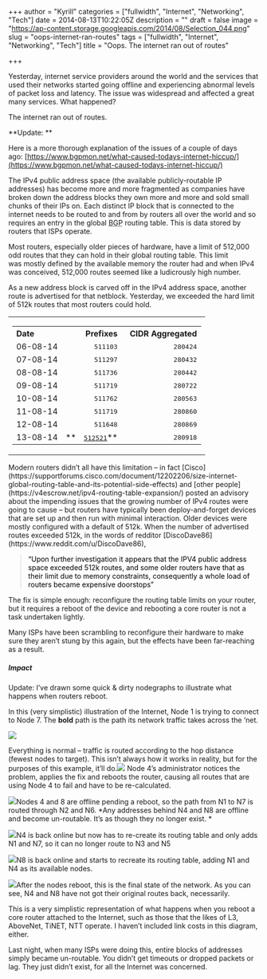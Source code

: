 +++
author = "Kyrill"
categories = ["fullwidth", "Internet", "Networking", "Tech"]
date = 2014-08-13T10:22:05Z
description = ""
draft = false
image = "https://ap-content.storage.googleapis.com/2014/08/Selection_044.png"
slug = "oops-internet-ran-routes"
tags = ["fullwidth", "Internet", "Networking", "Tech"]
title = "Oops. The internet ran out of routes"

+++


Yesterday, internet service providers around the world and the services that used their networks started going offline and experiencing abnormal levels of packet loss and latency. The issue was widespread and affected a great many services. What happened?

The internet ran out of routes.

**Update: **

Here is a more thorough explanation of the issues of a couple of days ago: [https://www.bgpmon.net/what-caused-todays-internet-hiccup/](https://www.bgpmon.net/what-caused-todays-internet-hiccup/)

The IPv4 public address space (the available publicly-routable IP addresses) has become more and more fragmented as companies have broken down the address blocks they own more and more and sold small chunks of their IPs on. Each distinct IP block that is connected to the internet needs to be routed to and from by routers all over the world and so requires an entry in the global <abbr title="Border Gatway Protocol">BGP</abbr> routing table. This is data stored by routers that ISPs operate.

Most routers, especially older pieces of hardware, have a limit of 512,000 odd routes that they can hold in their global routing table. This limit was mostly defined by the available memory the router had and when IPv4 was conceived, 512,000 routes seemed like a ludicrously high number.

As a new address block is carved off in the IPv4 address space, another route is advertised for that netblock. Yesterday, we exceeded the hard limit of 512k routes that most routers could hold.

<table border="0" cellpadding="0" cellspacing="0" class=" table table-hover"><tbody><tr><td valign="top"><table border="0" cellpadding="0" cellspacing="0" class=" table table-hover"><tbody><tr><th align="left">Date</th><th align="right">Prefixes</th><th align="right">  CIDR Aggregated</th></tr><tr><td>06-08-14</td><td align="right"><tt>  511103</tt></td><td align="right"><tt>  280424</tt></td></tr><tr><td>07-08-14</td><td align="right"><tt>  511297</tt></td><td align="right"><tt>  280432</tt></td></tr><tr><td>08-08-14</td><td align="right"><tt>  511736</tt></td><td align="right"><tt>  280442</tt></td></tr><tr><td>09-08-14</td><td align="right"><tt>  511719</tt></td><td align="right"><tt>  280722</tt></td></tr><tr><td>10-08-14</td><td align="right"><tt>  511762</tt></td><td align="right"><tt>  280563</tt></td></tr><tr><td>11-08-14</td><td align="right"><tt>  511719</tt></td><td align="right"><tt>  280860</tt></td></tr><tr><td>12-08-14</td><td align="right"><tt>  511648</tt></td><td align="right"><tt>  280869</tt></td></tr><tr><td>13-08-14</td><td align="right">**<tt>  <span style="text-decoration: underline;">512521</span></tt>**</td><td align="right"><tt>  280918</tt></td></tr></tbody></table></td></tr></tbody></table>Modern routers didn’t all have this limitation – in fact [Cisco](https://supportforums.cisco.com/document/12202206/size-internet-global-routing-table-and-its-potential-side-effects) and [other people](https://v4escrow.net/ipv4-routing-table-expansion/) posted an advisory about the impending issues that the growing number of IPv4 routes were going to cause – but routers have typically been deploy-and-forget devices that are set up and then run with minimal interaction. Older devices were mostly configured with a default of 512k. When the number of advertised routes exceeded 512k, in the words of redditor [DiscoDave86](https://www.reddit.com/u/DiscoDave86),

> <span style="color: #000000;">“Upon further investigation it appears that the IPV4 public address space exceeded 512k routes, and some older routers have that as their limit due to memory constraints, consequently a whole load of routers became expensive doorstops”</span>

The fix is simple enough: reconfigure the routing table limits on your router, but it requires a reboot of the device and rebooting a core router is not a task undertaken lightly.

Many ISPs have been scrambling to reconfigure their hardware to make sure they aren’t stung by this again, but the effects have been far-reaching as a result.

##### Impact

Update: I’ve drawn some quick & dirty nodegraphs to illustrate what happens when routers reboot.

In this (very simplistic) illustration of the Internet, Node 1 is trying to connect to Node 7. The **bold** path is the path its network traffic takes across the ‘net.

![](https://ap-content.storage.googleapis.com/2014/08/Selection_048.png)

Everything is normal – traffic is routed according to the hop distance (fewest nodes to target). This isn’t always how it works in reality, but for the purposes of this example, it’ll do.![](https://ap-content.storage.googleapis.com/2014/08/Selection_046.png) Node 4’s administrator notices the problem, applies the fix and reboots the router, causing all routes that are using Node 4 to fail and have to be re-calculated.

![](https://ap-content.storage.googleapis.com/2014/08/Selection_051.png)Nodes 4 and 8 are offline pending a reboot, so the path from N1 to N7 is routed through N2 and N6. *Any addresses behind N4 and N8 are offline and become un-routable. It’s as though they no longer exist. *

![](https://ap-content.storage.googleapis.com/2014/08/Selection_051.png)N4 is back online but now has to re-create its routing table and only adds N1 and N7, so it can no longer route to N3 and N5

![](https://ap-content.storage.googleapis.com/2014/08/Selection_050.png)N8 is back online and starts to recreate its routing table, adding N1 and N4 as its available nodes.

![](https://ap-content.storage.googleapis.com/2014/08/Selection_051.png)After the nodes reboot, this is the final state of the network. As you can see, N4 and N8 have not got their original routes back, necessarily.

This is a very simplistic representation of what happens when you reboot a core router attached to the Internet, such as those that the likes of L3, AboveNet, TiNET, NTT operate. I haven’t included link costs in this diagram, either.

Last night, when many ISPs were doing this, entire blocks of addresses simply became un-routable. You didn’t get timeouts or dropped packets or lag. They just didn’t exist, for all the Internet was concerned.


